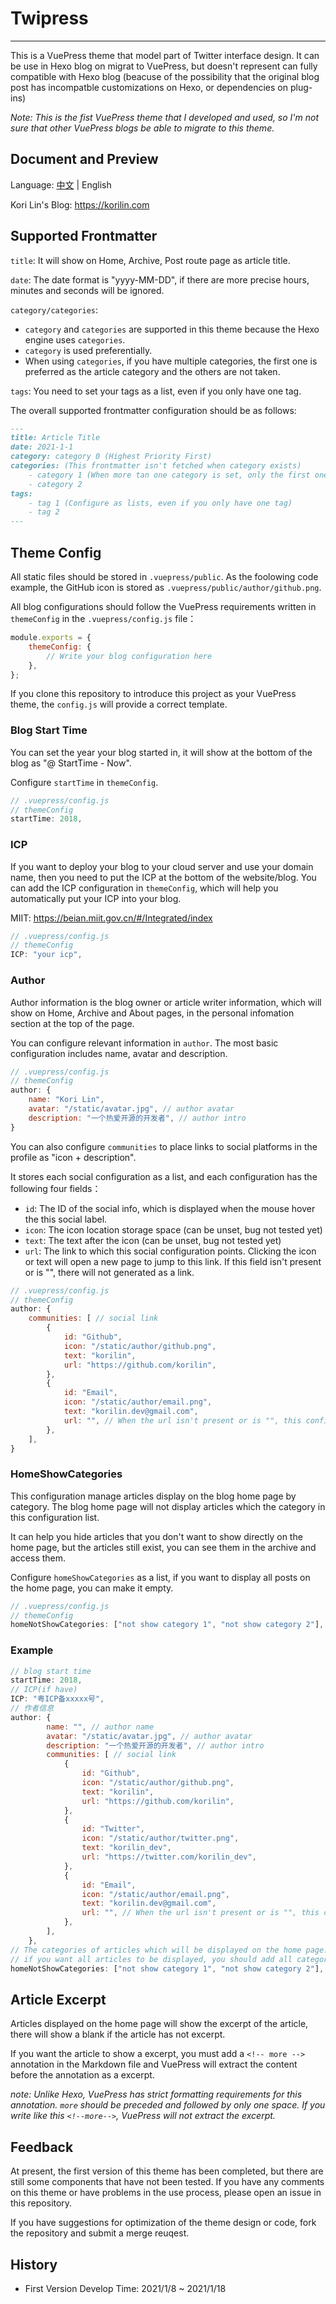 # Twipress

---

This is a VuePress theme that model part of Twitter interface design. It can be use in Hexo blog on migrat to VuePress, but doesn't represent can fully compatible with Hexo blog (beacuse of the possibility that the original blog post has incompatble customizations on Hexo, or dependencies on plug-ins)

_Note: This is the fist VuePress theme that I developed and used, so I'm not sure that other VuePress blogs be able to migrate to this theme._

## Document and Preview

Language: [中文](README.md) | English

Kori Lin's Blog: <https://korilin.com>

## Supported Frontmatter

`title`: It will show on Home, Archive, Post route page as article title.

`date`: The date format is "yyyy-MM-DD", if there are more precise hours, minutes and seconds will be ignored.

`category/categories`:
- `category` and `categories` are supported in this theme because the Hexo engine uses `categories`.
- `category` is used preferentially.
- When using `categories`, if you have multiple categories, the first one is preferred as the article category and the others are not taken.

`tags`: You need to set your tags as a list, even if you only have one tag.

The overall supported frontmatter configuration should be as follows:

``` md
---
title: Article Title
date: 2021-1-1
category: category 0 (Highest Priority First)
categories: (This frontmatter isn't fetched when category exists)
    - category 1 (When more tan one category is set, only the first one will be get)
    - category 2
tags:
    - tag 1 (Configure as lists, even if you only have one tag)
    - tag 2
---
```

## Theme Config

All static files should be stored in `.vuepress/public`. As the foolowing code example, the GitHub icon is stored as `.vuepress/public/author/github.png`.

All blog configurations should follow the VuePress requirements written in `themeConfig` in the `.vuepress/config.js` file：

```js
module.exports = {
    themeConfig: {
        // Write your blog configuration here
    },
};
```

If you clone this repository to introduce this project as your VuePress theme, the `config.js` will provide a correct template.

### Blog Start Time

You can set the year your blog started in, it will show at the bottom of the blog as "@ StartTime - Now".

Configure `startTime` in `themeConfig`.

```js
// .vuepress/config.js
// themeConfig
startTime: 2018,
```

### ICP

If you want to deploy your blog to your cloud server and use your domain name, then you need to put the ICP at the bottom of the website/blog. You can add the ICP configuration in `themeConfig`, which will help you automatically put your ICP into your blog.

MIIT: https://beian.miit.gov.cn/#/Integrated/index

```js
// .vuepress/config.js
// themeConfig
ICP: "your icp",
```

### Author

Author information is the blog owner or article writer information, which will show on Home, Archive and About pages, in the personal infomation section at the top of the page.

You can configure relevant information in `author`. The most basic configuration includes name, avatar and description.

```js
// .vuepress/config.js
// themeConfig
author: {
    name: "Kori Lin",
    avatar: "/static/avatar.jpg", // author avatar
    description: "一个热爱开源的开发者", // author intro
}
```

You can also configure `communities` to place links to social platforms in the profile as "icon + description".

It stores each social configuration as a list, and each configuration has the following four fields：
- `id`: The ID of the social info, which is displayed when the mouse hover the this social label.
- `icon`: The icon location storage space (can be unset, bug not tested yet)
- `text`: The text after the icon (can be unset, bug not tested yet)
- `url`: The link to which this social configuration points. Clicking the icon or text will open a new page to jump to this link. If this field isn't present or is "", there will not generated as a link.

```js
// .vuepress/config.js
// themeConfig
author: {
    communities: [ // social link
        {
            id: "Github",
            icon: "/static/author/github.png",
            text: "korilin",
            url: "https://github.com/korilin",
        },
        {
            id: "Email",
            icon: "/static/author/email.png",
            text: "korilin.dev@gmail.com",
            url: "", // When the url isn't present or is "", this configuration will not be generated as a link.
        },
    ],
}
```

### HomeShowCategories

This configuration manage articles display on the blog home page by category. The blog home page will not display articles which the category in this configuration list.

It can help you hide articles that you don't want to show directly on the home page, but the articles still exist, you can see them in the archive and access them.

Configure `homeShowCategories` as a list, if you want to display all posts on the home page, you can make it empty.

```js
// .vuepress/config.js
// themeConfig
homeNotShowCategories: ["not show category 1", "not show category 2"],
```

### Example

``` js
// blog start time
startTime: 2018,
// ICP(if have)
ICP: "粤ICP备xxxxx号",
// 作者信息
author: {
        name: "", // author name
        avatar: "/static/avatar.jpg", // author avatar
        description: "一个热爱开源的开发者", // author intro
        communities: [ // social link
            {
                id: "Github",
                icon: "/static/author/github.png",
                text: "korilin",
                url: "https://github.com/korilin",
            },
            {
                id: "Twitter",
                icon: "/static/author/twitter.png",
                text: "korilin_dev",
                url: "https://twitter.com/korilin_dev",
            },
            {
                id: "Email",
                icon: "/static/author/email.png",
                text: "korilin.dev@gmail.com",
                url: "", // When the url isn't present or is "", this configuration will not be generated as a link.
            },
        ],
    },
// The categories of articles which will be displayed on the home page.
// if you want all articles to be displayed, you should add all categories here.
homeNotShowCategories: ["not show category 1", "not show category 2"],
```

## Article Excerpt

Articles displayed on the home page will show the excerpt of the article, there will show a blank if the article has not excerpt.

If you want the article to show a excerpt, you must add a `<!-- more -->` annotation in the Markdown file and VuePress will extract the content before the annotation as a excerpt.

*note: Unlike Hexo, VuePress has strict formatting requirements for this annotation. `more` should be preceded and followed by only one space. If you write like this `<!--more-->`, VuePress will not extract the excerpt.*

## Feedback

At present, the first version of this theme has been completed, but there are still some components that have not been tested. If you have any comments on this theme or have problems in the use process, please open an issue in this repository.

If you have suggestions for optimization of the theme design or code, fork the repository and submit a merge reuqest.

## History

- First Version Develop Time: 2021/1/8 ~ 2021/1/18
